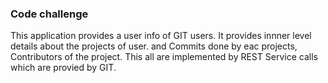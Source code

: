 ### Code challenge

This application provides a user info of GIT users. It provides innner level details about the projects of user. and Commits done by eac projects, Contributors of the project. This all are implemented by REST Service calls which are provied by GIT.
